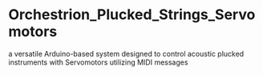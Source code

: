 # Orchestrion_Plucked_Strings_Servomotors
a versatile Arduino-based system designed to control acoustic plucked instruments with Servomotors utilizing MIDI messages 
